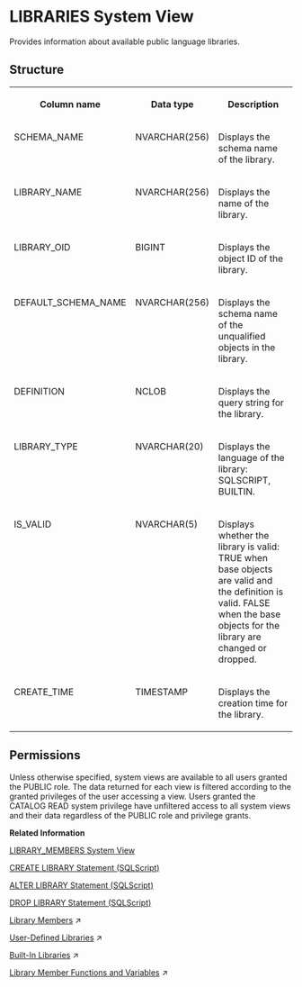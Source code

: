 <!-- loio7e48a105833b4a9b940263cf103cb464 -->

# LIBRARIES System View

Provides information about available public language libraries.



## Structure


<table>
<tr>
<th valign="top">

Column name

</th>
<th valign="top">

Data type

</th>
<th valign="top">

Description

</th>
</tr>
<tr>
<td valign="top">

SCHEMA\_NAME

</td>
<td valign="top">

NVARCHAR\(256\)

</td>
<td valign="top">

Displays the schema name of the library.

</td>
</tr>
<tr>
<td valign="top">

LIBRARY\_NAME

</td>
<td valign="top">

NVARCHAR\(256\)

</td>
<td valign="top">

Displays the name of the library.

</td>
</tr>
<tr>
<td valign="top">

LIBRARY\_OID

</td>
<td valign="top">

BIGINT

</td>
<td valign="top">

Displays the object ID of the library.

</td>
</tr>
<tr>
<td valign="top">

DEFAULT\_SCHEMA\_NAME

</td>
<td valign="top">

NVARCHAR\(256\)

</td>
<td valign="top">

Displays the schema name of the unqualified objects in the library.

</td>
</tr>
<tr>
<td valign="top">

DEFINITION

</td>
<td valign="top">

NCLOB

</td>
<td valign="top">

Displays the query string for the library.

</td>
</tr>
<tr>
<td valign="top">

LIBRARY\_TYPE

</td>
<td valign="top">

NVARCHAR\(20\)

</td>
<td valign="top">

Displays the language of the library: SQLSCRIPT, BUILTIN.

</td>
</tr>
<tr>
<td valign="top">

IS\_VALID

</td>
<td valign="top">

NVARCHAR\(5\)

</td>
<td valign="top">

Displays whether the library is valid: TRUE when base objects are valid and the definition is valid. FALSE when the base objects for the library are changed or dropped.

</td>
</tr>
<tr>
<td valign="top">

CREATE\_TIME

</td>
<td valign="top">

TIMESTAMP

</td>
<td valign="top">

Displays the creation time for the library.

</td>
</tr>
</table>



<a name="loio7e48a105833b4a9b940263cf103cb464__section_xwv_5tb_dzb"/>

## Permissions

Unless otherwise specified, system views are available to all users granted the PUBLIC role. The data returned for each view is filtered according to the granted privileges of the user accessing a view. Users granted the CATALOG READ system privilege have unfiltered access to all system views and their data regardless of the PUBLIC role and privilege grants.

**Related Information**  


[LIBRARY\_MEMBERS System View](library-members-system-view-215c8db.md "Provides member information for SQLScript user-defined libraries.")

[CREATE LIBRARY Statement \(SQLScript\)](../../010-SQL-Reference/012-SQL-Statements/create-library-statement-sqlscript-62263ce.md "Creates a SQLScript user-defined library.")

[ALTER LIBRARY Statement \(SQLScript\)](../../010-SQL-Reference/012-SQL-Statements/alter-library-statement-sqlscript-d0b979c.md "Alters a SQLScript user-defined library.")

[DROP LIBRARY Statement \(SQLScript\)](../../010-SQL-Reference/012-SQL-Statements/drop-library-statement-sqlscript-d416079.md "Drops a SQLScript user-defined library.")

[Library Members](https://help.sap.com/viewer/d1cb63c8dd8e4c35a0f18aef632687f0/2023_4_QRC/en-US/7ed0d89b6aa84696a3ce8cf5a8517415.html "") :arrow_upper_right:

[User-Defined Libraries](https://help.sap.com/viewer/d1cb63c8dd8e4c35a0f18aef632687f0/2023_4_QRC/en-US/7cd14f1931404738a05c5e93e22564af.html "") :arrow_upper_right:

[Built-In Libraries](https://help.sap.com/viewer/d1cb63c8dd8e4c35a0f18aef632687f0/2023_4_QRC/en-US/d1faac82ec0d4bb382ab5fef6be4c0d5.html "") :arrow_upper_right:

[Library Member Functions and Variables](https://help.sap.com/viewer/d1cb63c8dd8e4c35a0f18aef632687f0/2023_4_QRC/en-US/2fdae398c0b446d6b61b991a9e1d8c3f.html "Library member functions and variables can be used directly in SQL or expressions in SQLScript.") :arrow_upper_right:

